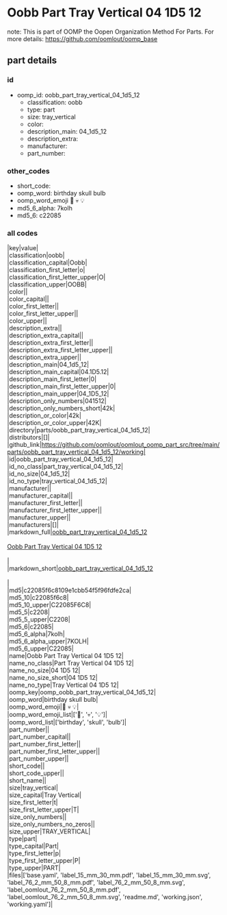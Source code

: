 # Oobb Part Tray Vertical 04 1D5 12  

note: This is part of OOMP the Oopen Organization Method For Parts. For more details: https://github.com/oomlout/oomp_base

##  part details





### id
* oomp_id: oobb_part_tray_vertical_04_1d5_12
  * classification: oobb
  * type: part
  * size: tray_vertical
  * color: 
  * description_main: 04_1d5_12
  * description_extra: 
  * manufacturer: 
  * part_number: 

### other_codes
* short_code: 
* oomp_word: birthday skull bulb
* oomp_word_emoji :birthday: :skull: :bulb:
* md5_6_alpha: 7kolh
* md5_6: c22085

### all codes 
|key|value|  
|classification|oobb|  
|classification_capital|Oobb|  
|classification_first_letter|o|  
|classification_first_letter_upper|O|  
|classification_upper|OOBB|  
|color||  
|color_capital||  
|color_first_letter||  
|color_first_letter_upper||  
|color_upper||  
|description_extra||  
|description_extra_capital||  
|description_extra_first_letter||  
|description_extra_first_letter_upper||  
|description_extra_upper||  
|description_main|04_1d5_12|  
|description_main_capital|04.1D5.12|  
|description_main_first_letter|0|  
|description_main_first_letter_upper|0|  
|description_main_upper|04_1D5_12|  
|description_only_numbers|041512|  
|description_only_numbers_short|42k|  
|description_or_color|42k|  
|description_or_color_upper|42K|  
|directory|parts/oobb_part_tray_vertical_04_1d5_12|  
|distributors|[]|  
|github_link|https://github.com/oomlout/oomlout_oomp_part_src/tree/main/parts/oobb_part_tray_vertical_04_1d5_12/working|  
|id|oobb_part_tray_vertical_04_1d5_12|  
|id_no_class|part_tray_vertical_04_1d5_12|  
|id_no_size|04_1d5_12|  
|id_no_type|tray_vertical_04_1d5_12|  
|manufacturer||  
|manufacturer_capital||  
|manufacturer_first_letter||  
|manufacturer_first_letter_upper||  
|manufacturer_upper||  
|manufacturers|[]|  
|markdown_full|[oobb_part_tray_vertical_04_1d5_12](https://github.com/oomlout/oomlout_oomp_part_src/tree/main/parts/oobb_part_tray_vertical_04_1d5_12/working)<br>[](https://github.com/oomlout/oomlout_oomp_part_src/tree/main/parts/oobb_part_tray_vertical_04_1d5_12/working)<br>[Oobb Part Tray Vertical 04 1D5 12](https://github.com/oomlout/oomlout_oomp_part_src/tree/main/parts/oobb_part_tray_vertical_04_1d5_12/working)<br><br>|  
|markdown_short|[oobb_part_tray_vertical_04_1d5_12](https://github.com/oomlout/oomlout_oomp_part_src/tree/main/parts/oobb_part_tray_vertical_04_1d5_12/working)<br><br>|  
|md5|c22085f6c8109e1cbb54f5f96fdfe2ca|  
|md5_10|c22085f6c8|  
|md5_10_upper|C22085F6C8|  
|md5_5|c2208|  
|md5_5_upper|C2208|  
|md5_6|c22085|  
|md5_6_alpha|7kolh|  
|md5_6_alpha_upper|7KOLH|  
|md5_6_upper|C22085|  
|name|Oobb Part Tray Vertical 04 1D5 12|  
|name_no_class|Part Tray Vertical 04 1D5 12|  
|name_no_size|04 1D5 12|  
|name_no_size_short|04 1D5 12|  
|name_no_type|Tray Vertical 04 1D5 12|  
|oomp_key|oomp_oobb_part_tray_vertical_04_1d5_12|  
|oomp_word|birthday skull bulb|  
|oomp_word_emoji|:birthday: :skull: :bulb:|  
|oomp_word_emoji_list|[':birthday:', ':skull:', ':bulb:']|  
|oomp_word_list|['birthday', 'skull', 'bulb']|  
|part_number||  
|part_number_capital||  
|part_number_first_letter||  
|part_number_first_letter_upper||  
|part_number_upper||  
|short_code||  
|short_code_upper||  
|short_name||  
|size|tray_vertical|  
|size_capital|Tray Vertical|  
|size_first_letter|t|  
|size_first_letter_upper|T|  
|size_only_numbers||  
|size_only_numbers_no_zeros||  
|size_upper|TRAY_VERTICAL|  
|type|part|  
|type_capital|Part|  
|type_first_letter|p|  
|type_first_letter_upper|P|  
|type_upper|PART|  
|files|['base.yaml', 'label_15_mm_30_mm.pdf', 'label_15_mm_30_mm.svg', 'label_76_2_mm_50_8_mm.pdf', 'label_76_2_mm_50_8_mm.svg', 'label_oomlout_76_2_mm_50_8_mm.pdf', 'label_oomlout_76_2_mm_50_8_mm.svg', 'readme.md', 'working.json', 'working.yaml']|  

